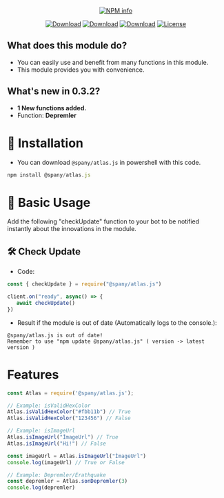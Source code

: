 <div align="center">
<p>
   <a href="https://nodei.co/npm/@spany/atlas.js/"><img src="https://nodei.co/npm/@spany/atlas.js.png?downloads=true&stars=true" alt="NPM info" /></a>
 </p>
<p>
    <a href="https://www.npmjs.com/package/@spany/atlas.js"><img src="https://img.shields.io/npm/dt/%40spany%2Fatlas.js" alt="Download" /></a>
    <a href="https://www.npmjs.com/package/@spany/atlas.js"><img src="https://img.shields.io/npm/dw/%40spany%2Fatlas.js" alt="Download" /></a>
    <a href="https://www.npmjs.com/package/@spany/atlas.js"><img src="https://img.shields.io/npm/dm/%40spany%2Fatlas.js" alt="Download" /></a>
    <a href="https://www.npmjs.com/package/@spany/atlas.js"><img src="https://img.shields.io/npm/l/%40spany%2Fatlas.js" alt="License" /></a>
 </p>
</div>

## What does this module do?
- You can easily use and benefit from many functions in this module.
- This module provides you with convenience.

## What's new in 0.3.2?
- **1 New functions added.**
- Function: **Depremler**

# 🔧 Installation
- You can download `@spany/atlas.js` in powershell with this code.
```js
npm install @spany/atlas.js
```

# 🧱 Basic Usage
Add the following "checkUpdate" function to your bot to be notified instantly about the innovations in the module.

## 🛠️ Check Update
- Code: 
```js
const { checkUpdate } = require("@spany/atlas.js")

client.on("ready", async() => {
   await checkUpdate()
})
```
- Result if the module is out of date (Automatically logs to the console.):
```shell
@spany/atlas.js is out of date!
Remember to use "npm update @spany/atlas.js" ( version -> latest version )
```

# Features
```js
const Atlas = require('@spany/atlas.js');

// Example: isValidHexColor
Atlas.isValidHexColor("#fbb11b") // True
Atlas.isValidHexColor("123456") // False

// Example: isImageUrl
Atlas.isImageUrl("İmageUrl") // True
Atlas.isImageUrl("Hi!") // False

const imageUrl = Atlas.isImageUrl("İmageUrl")
console.log(imageUrl) // True or False

// Example: Depremler/Erathquake
const depremler = Atlas.sonDepremler(3)
console.log(depremler) 
```

